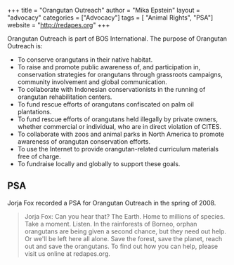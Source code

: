 +++
title = "Orangutan Outreach"
author = "Mika Epstein"
layout = "advocacy"
categories = ["Advocacy"]
tags = [ "Animal Rights", "PSA"]
website = "http://redapes.org"
+++

Orangutan Outreach is part of BOS International. The purpose of Orangutan Outreach is:  
* To conserve orangutans in their native habitat.  
* To raise and promote public awareness of, and participation in, conservation strategies for orangutans through grassroots campaigns, community involvement and global communication.  
* To collaborate with Indonesian conservationists in the running of orangutan rehabilitation centers.  
* To fund rescue efforts of orangutans confiscated on palm oil plantations.  
* To fund rescue efforts of orangutans held illegally by private owners, whether commercial or individual, who are in direct violation of CITES.  
* To collaborate with zoos and animal parks in North America to promote awareness of orangutan conservation efforts.  
* To use the Internet to provide orangutan-related curriculum materials free of charge.  
* To fundraise locally and globally to support these goals.

## PSA
Jorja Fox recorded a PSA for Orangutan Outreach in the spring of 2008.

> Jorja Fox: Can you hear that? The Earth. Home to millions of species. Take a moment. Listen. In the rainforests of Borneo, orphan orangutans are being given a second chance, but they need out help. Or we'll be left here all alone. Save the forest, save the planet, reach out and save the orangutans. To find out how you can help, please visit us online at redapes.org.